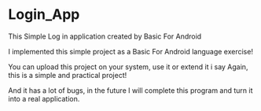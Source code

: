# Login_App
This Simple Log in application created by Basic For Android

I implemented this simple project as a Basic For Android language exercise!

You can upload this project on your system, use it or extend it
i say Again, this is a simple and practical project!

And it has a lot of bugs, in the future I will complete this program and turn it into a real application.
